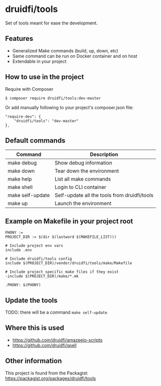 # druidfi/tools

Set of tools meant for ease the development.

## Features

- Generalized Make commands (build, up, down, etc)
- Same command can be run on Docker container and on host
- Extendable in your project

## How to use in the project

Require with Composer

```
$ composer require druidfi/tools:dev-master
```

Or add manually following to your project's composer.json file:

```
"require-dev": {
    "druidfi/tools": "dev-master"
},
```

## Default commands

Command | Description
--- | ---
make debug | Show debug information
make down | Tear down the environment
make help | List all make commands
make shell | Login to CLI container
make self-update | Self-update all the tools from druidfi/tools
make up | Launch the environment

## Example on Makefile in your project root

```
PHONY :=
PROJECT_DIR := $(dir $(lastword $(MAKEFILE_LIST)))

# Include project env vars
include .env

# Include druidfi/tools config
include $(PROJECT_DIR)/vendor/druidfi/tools/make/Makefile

# Include project specific make files if they exist
-include $(PROJECT_DIR)/make/*.mk

.PHONY: $(PHONY)
```

## Update the tools

TODO: there will be a command `make self-update`

## Where this is used

- https://github.com/druidfi/amazeeio-scripts
- https://github.com/druidfi/spell

## Other information

This project is found from the Packagist: https://packagist.org/packages/druidfi/tools
